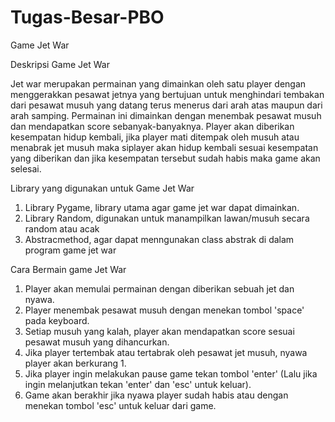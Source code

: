 # Tugas-Besar-PBO
Game Jet War

Deskripsi Game Jet War

Jet war merupakan permainan yang dimainkan oleh satu player dengan menggerakkan
pesawat jetnya yang bertujuan untuk menghindari tembakan dari pesawat musuh
yang datang terus menerus dari arah atas maupun dari arah samping. Permainan ini
dimainkan dengan menembak pesawat musuh dan mendapatkan score sebanyak-banyaknya.
Player akan diberikan kesempatan hidup kembali, jika player mati ditempak oleh musuh
atau menabrak jet musuh maka siplayer akan hidup kembali sesuai kesempatan yang
diberikan dan jika kesempatan tersebut sudah habis maka game akan selesai.

Library yang digunakan untuk Game Jet War

1. Library Pygame, library utama agar game jet war dapat dimainkan.
2. Library Random, digunakan untuk manampilkan lawan/musuh secara random atau acak
3. Abstracmethod, agar dapat menngunakan class abstrak di dalam program game jet war


Cara Bermain game Jet War 
1. Player akan memulai permainan dengan diberikan sebuah jet dan nyawa.
2. Player menembak pesawat musuh dengan menekan tombol 'space' pada keyboard.
3. Setiap musuh yang kalah, player akan mendapatkan score sesuai pesawat musuh yang dihancurkan.
4. Jika player tertembak atau tertabrak oleh pesawat jet musuh, nyawa player akan berkurang 1.
5. Jika player ingin melakukan pause game tekan tombol 'enter' (Lalu jika ingin melanjutkan tekan 'enter' dan 'esc' untuk keluar).
5. Game akan berakhir jika nyawa player sudah habis atau dengan menekan tombol 'esc' untuk keluar dari game.
